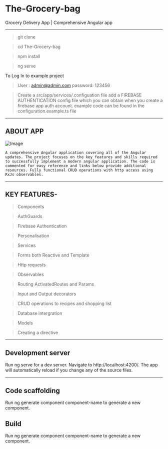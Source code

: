 # The-Grocery-bag
Grocery Delivery App | Comprehensive Angular app

---
> git clone 

> cd The-Grocery-bag

> npm install

> ng serve

To Log In to example project 

> User :      admin@admin.com
> password:   123456

> Create a src/app/services/.configuation file 
> add a FIREBASE AUTHENTICATION config file which you can obtain when you create a firebase app auth account.
> example code can be found in the configuration.example.ts file

---
**ABOUT APP**
---

![Image]()


`A comprehensive Angular application covering all of the Angular updates. The project focuses on the key features and skills required to successfully implement a modern angular application. The code is commented for easy reference and links below provide additional resources. Fully functional CRUD operations with http access using RxJs observables.`

---

**KEY FEATURES-**
---
> Components

> AuthGuards

> Firebase Authentication

> Personalisation

> Services

> Forms both Reactive and Template

> Http requests

> Observables

> Routing ActivatedRoutes and Params

> Input and Output decorators

> CRUD operations to recipes and shopping list

> Database intergration

> Models

> Creating a directive
---

**Development server**
---

Run ng serve for a dev server. Navigate to http://localhost:4200/. The app will automatically reload if you change any of the source files.

---

**Code scaffolding**
---

Run ng generate component component-name to generate a new component.

**Build**
---

Run ng generate component component-name to generate a new component.

